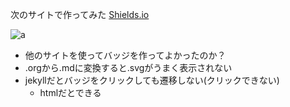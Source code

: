 次のサイトで作ってみた [Shields.io](https://shields.io/)

![a]({{site.baseurl}}/assets/images/badge.svg)
-   他のサイトを使ってバッジを作ってよかったのか？
-   .orgから.mdに変換すると.svgがうまく表示されない
-   jekyllだとバッジをクリックしても遷移しない(クリックできない)
    -   htmlだとできる
